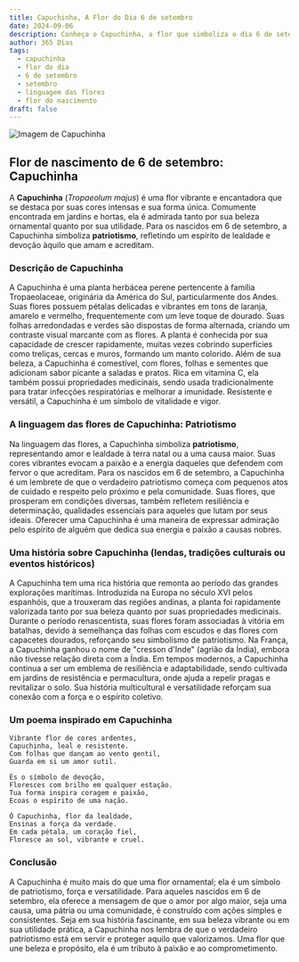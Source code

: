 ```yaml
---
title: Capuchinha, A Flor do Dia 6 de setembro
date: 2024-09-06
description: Conheça o Capuchinha, a flor que simboliza o dia 6 de setembro e seu significado 'Patriotismo'. Explore a beleza e o simbolismo desta flor encantadora.
author: 365 Dias
tags:
  - capuchinha
  - flor do dia
  - 6 de setembro
  - setembro
  - linguagem das flores
  - flor do nascimento
draft: false
---
```


![Imagem de Capuchinha](https://cdn.pixabay.com/photo/2014/06/15/19/52/nasturtium-369479_1280.jpg#center)


## Flor de nascimento de 6 de setembro: Capuchinha

A **Capuchinha** (_Tropaeolum majus_) é uma flor vibrante e encantadora que se destaca por suas cores intensas e sua forma única. Comumente encontrada em jardins e hortas, ela é admirada tanto por sua beleza ornamental quanto por sua utilidade. Para os nascidos em 6 de setembro, a Capuchinha simboliza **patriotismo**, refletindo um espírito de lealdade e devoção àquilo que amam e acreditam.

### Descrição de Capuchinha

A Capuchinha é uma planta herbácea perene pertencente à família Tropaeolaceae, originária da América do Sul, particularmente dos Andes. Suas flores possuem pétalas delicadas e vibrantes em tons de laranja, amarelo e vermelho, frequentemente com um leve toque de dourado. Suas folhas arredondadas e verdes são dispostas de forma alternada, criando um contraste visual marcante com as flores. A planta é conhecida por sua capacidade de crescer rapidamente, muitas vezes cobrindo superfícies como treliças, cercas e muros, formando um manto colorido. Além de sua beleza, a Capuchinha é comestível, com flores, folhas e sementes que adicionam sabor picante a saladas e pratos. Rica em vitamina C, ela também possui propriedades medicinais, sendo usada tradicionalmente para tratar infecções respiratórias e melhorar a imunidade. Resistente e versátil, a Capuchinha é um símbolo de vitalidade e vigor.

### A linguagem das flores de Capuchinha: Patriotismo

Na linguagem das flores, a Capuchinha simboliza **patriotismo**, representando amor e lealdade à terra natal ou a uma causa maior. Suas cores vibrantes evocam a paixão e a energia daqueles que defendem com fervor o que acreditam. Para os nascidos em 6 de setembro, a Capuchinha é um lembrete de que o verdadeiro patriotismo começa com pequenos atos de cuidado e respeito pelo próximo e pela comunidade. Suas flores, que prosperam em condições diversas, também refletem resiliência e determinação, qualidades essenciais para aqueles que lutam por seus ideais. Oferecer uma Capuchinha é uma maneira de expressar admiração pelo espírito de alguém que dedica sua energia e paixão a causas nobres.

### Uma história sobre Capuchinha (lendas, tradições culturais ou eventos históricos)

A Capuchinha tem uma rica história que remonta ao período das grandes explorações marítimas. Introduzida na Europa no século XVI pelos espanhóis, que a trouxeram das regiões andinas, a planta foi rapidamente valorizada tanto por sua beleza quanto por suas propriedades medicinais. Durante o período renascentista, suas flores foram associadas à vitória em batalhas, devido à semelhança das folhas com escudos e das flores com capacetes dourados, reforçando seu simbolismo de patriotismo. Na França, a Capuchinha ganhou o nome de "cresson d'Inde" (agrião da Índia), embora não tivesse relação direta com a Índia. Em tempos modernos, a Capuchinha continua a ser um emblema de resiliência e adaptabilidade, sendo cultivada em jardins de resistência e permacultura, onde ajuda a repelir pragas e revitalizar o solo. Sua história multicultural e versatilidade reforçam sua conexão com a força e o espírito coletivo.

### Um poema inspirado em Capuchinha

```
Vibrante flor de cores ardentes,  
Capuchinha, leal e resistente.  
Com folhas que dançam ao vento gentil,  
Guarda em si um amor sutil.  

És o símbolo de devoção,  
Floresces com brilho em qualquer estação.  
Tua forma inspira coragem e paixão,  
Ecoas o espírito de uma nação.  

Ó Capuchinha, flor da lealdade,  
Ensinas a força da verdade.  
Em cada pétala, um coração fiel,  
Floresce ao sol, vibrante e cruel.  
```

### Conclusão

A Capuchinha é muito mais do que uma flor ornamental; ela é um símbolo de patriotismo, força e versatilidade. Para aqueles nascidos em 6 de setembro, ela oferece a mensagem de que o amor por algo maior, seja uma causa, uma pátria ou uma comunidade, é construído com ações simples e consistentes. Seja em sua história fascinante, em sua beleza vibrante ou em sua utilidade prática, a Capuchinha nos lembra de que o verdadeiro patriotismo está em servir e proteger aquilo que valorizamos. Uma flor que une beleza e propósito, ela é um tributo à paixão e ao comprometimento.